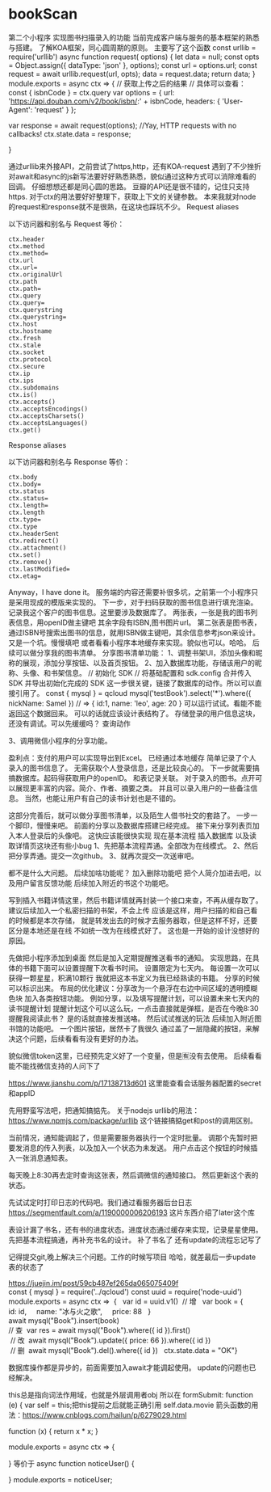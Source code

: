 # bookScan
第二个小程序
实现图书扫描录入的功能
当前完成客户端与服务的基本框架的熟悉与搭建。
了解KOA框架，同心圆周期的原则。
主要写了这个函数
const urllib = require('urllib')
async function request( options) {
  let data = null;
  const opts = Object.assign({ dataType: 'json' }, options);
  const url = options.url;
  const request = await urllib.request(url, opts);
  data = request.data;
  return data;
}
module.exports = async ctx => {
  // 获取上传之后的结果
  // 具体可以查看：
  const { isbnCode } = ctx.query
  var options = {
    url: 'https://api.douban.com/v2/book/isbn/:' + isbnCode,
    headers: { 'User-Agent': 'request' }
  };

  var response = await request(options); //Yay, HTTP requests with no callbacks! 
  ctx.state.data = response;

}

通过urllib来外接API，之前尝试了https,http，还有KOA-request 遇到了不少挫折
对await和async的js新写法要好好熟悉熟悉，貌似通过这种方式可以消除难看的回调。
仔细想想还都是同心圆的思路。
豆瓣的API还是很不错的，记住只支持https.
对于ctx的用法要好好整理下，获取上下文的关键参数。 
本来我就对node的request和response就不是很熟，在这块也踩坑不少。
Request aliases

以下访问器和别名与 Request 等价：

    ctx.header
    ctx.method
    ctx.method=
    ctx.url
    ctx.url=
    ctx.originalUrl
    ctx.path
    ctx.path=
    ctx.query
    ctx.query=
    ctx.querystring
    ctx.querystring=
    ctx.host
    ctx.hostname
    ctx.fresh
    ctx.stale
    ctx.socket
    ctx.protocol
    ctx.secure
    ctx.ip
    ctx.ips
    ctx.subdomains
    ctx.is()
    ctx.accepts()
    ctx.acceptsEncodings()
    ctx.acceptsCharsets()
    ctx.acceptsLanguages()
    ctx.get()

Response aliases

以下访问器和别名与 Response 等价：

    ctx.body
    ctx.body=
    ctx.status
    ctx.status=
    ctx.length=
    ctx.length
    ctx.type=
    ctx.type
    ctx.headerSent
    ctx.redirect()
    ctx.attachment()
    ctx.set()
    ctx.remove()
    ctx.lastModified=
    ctx.etag=

Anyway，I have done it。
服务端的内容还需要补很多坑，之前第一个小程序只是采用现成的模版来实现的。
下一步，对于扫码获取的图书信息进行填充渲染。
记录我这个客户的图书信息。这里要涉及数据库了。
两张表，一张是我的图书列表信息，用openID做主键吧 其余字段有ISBN,图书图片url。
第二张表是图书表，通过ISBN号搜索出图书的信息，就用ISBN做主键吧，其余信息参考json来设计。
又是一个坑。慢慢填吧
或者看看小程序本地缓存来实现。貌似也可以。哈哈。
后续可以做分享我的图书清单。
分享图书清单功能：
1、调整书架UI，添加头像和昵称的展现，添加分享按钮、以及首页按钮。
2、加入数据库功能，存储该用户的昵称、头像、和书架信息。
// 初始化 SDK
// 将基础配置和 sdk.config 合并传入 SDK 并导出初始化完成的 SDK
这一步很关键，链接了数据库的动作。所以可以直接引用了。
const { mysql } = qcloud
mysql('testBook').select('*').where({ nickName: Samel }) // => { id:1, name: 'leo', age: 20 }
可以运行试试。看能不能返回这个数据回来。
可以的话就应该设计表结构了。
存储登录的用户信息这块，还没有调试。可以先缓缓吗？
查询动作

3、调用微信小程序的分享功能。

盈利点：支付的用户可以实现导出到Excel。
已经通过本地缓存 简单记录了个人录入的图书信息了。
无需获取个人登录信息，还是比较良心的。
下一步就需要搞搞数据库。起码得获取用户的openID。
和表记录关联。
对于录入的图书。点开可以展现更丰富的内容。简介、作者、摘要之类。
并且可以录入用户的一些备注信息。
当然，也能让用户有自己的读书计划也是不错的。

这部分完善后，就可以做分享图书清单，以及陌生人借书社交的套路了。
一步一个脚印，慢慢来吧。
前面的分享以及数据库搭建已经完成。
接下来分享列表页加入本人登录后的头像吧。
这快应该能很快实现
现在基本流程 插入数据库 以及读取详情页这块还有些小bug
1、先把基本流程弄通。全部改为在线模式。
2、然后把分享弄通。提交一次github。
3、就再次提交一次送审吧。

都不是什么大问题。
后续加啥功能呢？
加入删除功能吧
把个人简介加进去吧，以及用户留言反馈功能
后续加入附近的书这个功能吧。

写到插入书籍详情这里，然后书籍详情就再封装一个接口来查，不再从缓存取了。
建议后续加入一个私密扫描的书架，不会上传
应该是这样，用户扫描的和自己看的时候都是本次存储，
就是转发出去的时候才去服务器取，但是这样不好，还要区分是本地还是在线
不如统一改为在线模式好了。
这也是一开始的设计没想好的原因。

先做把小程序添加到桌面
然后是加入定期提醒推送看书的通知。
实现思路，在具体的书籍下面可以设置提醒下次看书时间。
设置限定为七天内。
每设置一次可以获得一颗星星，积满10颗行 我就把这本书定义为我已经熟读的书籍。
分享的时候可以标识出来。
布局的优化建议：分享改为一个悬浮在右边中间区域的透明模糊色块
加入各类按钮功能。
例如分享，以及填写提醒计划，可以设置未来七天内的读书提醒计划
提醒计划这个可以这么玩，一点击直接就是弹框，是否在今晚8:30提醒我阅读此书？
是的话就直接发推送咯。
然后试试推送的玩法
后续加入附近图书馆的功能吧。
一个图片按钮，居然卡了我很久
通过盖了一层隐藏的按钮，来解决这个问题，后续看看有没有更好的办法。

貌似微信token这里，已经预先定义好了一个变量，但是🈶️没有去使用。
后续看看能不能找微信支持的人问下了

https://www.jianshu.com/p/17138713d601
这里能查看会话服务器配置的secret和appID

先用野蛮写法吧，把通知搞掂先。
关于nodejs urllib的用法：
https://www.npmjs.com/package/urllib
这个链接搞掂get和post的调用区别。

当前情况，通知能调起了，但是需要服务器执行一个定时批量。
调那个先暂时把要发消息的传入列表，以及加入一个状态为未发送。
用户点击这个按钮的时候插入一张消息通知表。

每天晚上8:30再去定时查询这张表，然后调微信的通知接口。
然后更新这个表的状态。

先试试定时打印日志的代码吧。我们通过看服务器后台日志
https://segmentfault.com/a/1190000006206193
这片东西介绍了later这个库

表设计漏了书名，还有书的进度状态。进度状态通过缓存来实现，记录星星使用。
先把基本流程搞通，再补充书名的设计。
补了书名了
还有update的流程忘记写了

记得提交git,晚上解决三个问题。工作的时候写项目
哈哈，就差最后一步update表的状态了

https://juejin.im/post/59cb487ef265da065075409f 
const { mysql } = require('../qcloud')
const uuid = require('node-uuid')
module.exports = async ctx => 
{  
var id = uuid.v1()  // 增 
 var book = {    
id: id,    
name: "冰与火之歌",  
  price: 88  
}  
   await mysql("Book").insert(book)  
 // 查  var res = await mysql("Book").where({ id }).first() 
 // 改  await mysql("Book").update({ price: 66 }).where({ id }) 
 // 删  await mysql("Book").del().where({ id }) 
 ctx.state.data = "OK"}

数据库操作都是异步的，前面需要加入await才能调起使用。
update的问题也已经解决。

this总是指向词法作用域，也就是外层调用者obj
所以在  formSubmit: function (e) {
    var self = this;把this提前之后就能正确引用 self.data.movie
箭头函数的用法：https://www.cnblogs.com/hailun/p/6279029.html


function (x) {
    return x * x;
}

module.exports = async ctx => {

}
等价于
async function noticeUser()
{

}
module.exports = noticeUser;